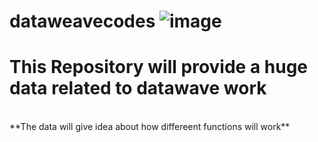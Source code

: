 # dataweavecodes ![image](https://github.com/Nani1478/dataweavecodes/assets/121922586/175b51c8-4e34-44e4-9153-6132d6a7b0fe)


# This Repository will provide a huge data related to datawave work
<br>
**The data will give idea about how differeent functions will work**
